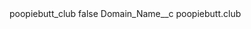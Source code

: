 <?xml version="1.0" encoding="UTF-8"?>
<CustomMetadata xmlns="http://soap.sforce.com/2006/04/metadata" xmlns:xsi="http://www.w3.org/2001/XMLSchema-instance" xmlns:xsd="http://www.w3.org/2001/XMLSchema">
    <label>poopiebutt_club</label>
    <protected>false</protected>
    <values>
        <field>Domain_Name__c</field>
        <value xsi:type="xsd:string">poopiebutt.club</value>
    </values>
</CustomMetadata>
